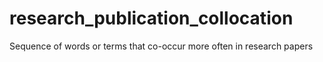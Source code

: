 # research_publication_collocation
Sequence of words or terms that co-occur more often in research papers
